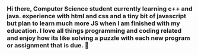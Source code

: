 ### Hi there, Computer Science student currently learning c++ and java. experience with html and css and a tiny bit of javascript but plan to learn much more JS when I am finished with my education. I love all things programming and coding related and enjoy how its like solving a puzzle with each new program or assignment that is due. 👋

<!--
**RyanZurrin/RyanZurrin** is a ✨ _special_ ✨ repository because its `README.md` (this file) appears on your GitHub profile.

Here are some ideas to get you started:

- 🔭 I’m currently working on ...
- 🌱 I’m currently learning ...
- 👯 I’m looking to collaborate on ...
- 🤔 I’m looking for help with ...
- 💬 Ask me about ...
- 📫 How to reach me: ...
- 😄 Pronouns: ...
- ⚡ Fun fact: ...
-->
